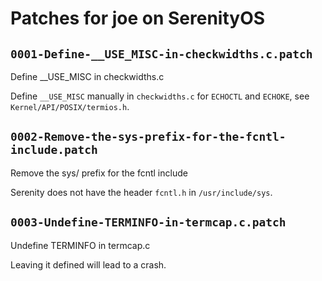 # Patches for joe on SerenityOS

## `0001-Define-__USE_MISC-in-checkwidths.c.patch`

Define __USE_MISC in checkwidths.c

Define `__USE_MISC` manually in `checkwidths.c` for `ECHOCTL` and `ECHOKE`,
see `Kernel/API/POSIX/termios.h`.

## `0002-Remove-the-sys-prefix-for-the-fcntl-include.patch`

Remove the sys/ prefix for the fcntl include

Serenity does not have the header `fcntl.h` in `/usr/include/sys`.

## `0003-Undefine-TERMINFO-in-termcap.c.patch`

Undefine TERMINFO in termcap.c

Leaving it defined will lead to a crash.

